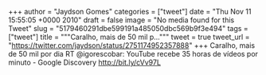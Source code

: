 
+++
author = "Jaydson Gomes"
categories = ["tweet"]
date = "Thu Nov 11 15:55:05 +0000 2010"
draft = false
image = "No media found for this Tweet"
slug = "5179460291dbe599191a485050dbc569b9f3e494"
tags = ["tweet"]
title = """Caralho, mais de 50 mil p..."""
tweet = true
tweet_url = "https://twitter.com/jaydson/status/2751174952357888"
+++
Caralho, mais de 50 mil por dia RT @igorescobar: YouTube recebe 35 horas de vídeos por minuto - Google Discovery http://bit.ly/cVv97L
